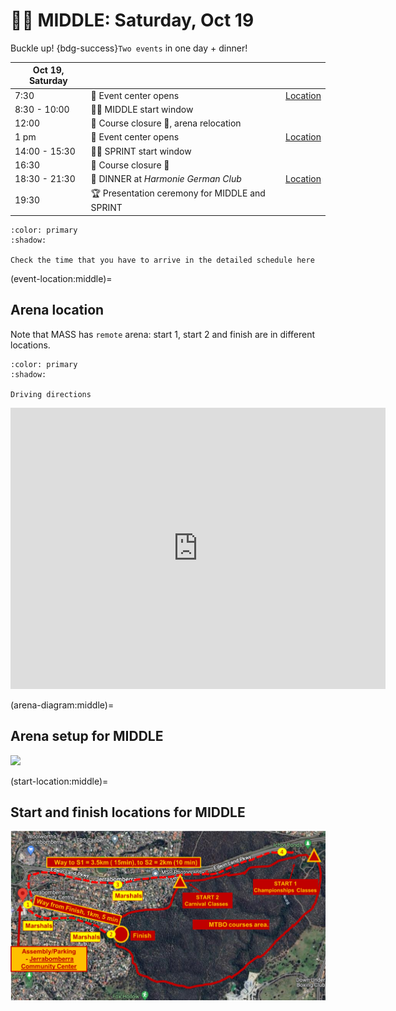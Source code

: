 # 🚴‍♀️ MIDDLE: Saturday, Oct 19

Buckle up! {bdg-success}`Two events` in one day + dinner!

| **Oct 19, Saturday** | | |
|--|--|--|
| 7:30 | 🎪 Event center opens | [Location](https://maps.app.goo.gl/2cXzt4ywia9G6Hj77) |
| 8:30 - 10:00 | 🚴‍♀️ MIDDLE start window | |
| 12:00 | 🏁 Course closure 🏁, arena relocation | |
| 1 pm | 🎪 Event center opens | [Location](https://maps.app.goo.gl/PX7dE2mznda9W7Q49) |
| 14:00 - 15:30 | 🚴‍♀️ SPRINT start window | |
| 16:30 | 🏁 Course closure 🏁 | |
| 18:30 - 21:30 | 🍷 DINNER at *Harmonie German Club* | [Location](https://maps.app.goo.gl/RzJVPCCobYroMax18) |
| 19:30 | 🏆 Presentation ceremony for MIDDLE and SPRINT | |

```{button-ref} schedule:middle
:color: primary
:shadow:

Check the time that you have to arrive in the detailed schedule here
```

(event-location:middle)=
## Arena location

Note that MASS has `remote` arena: start 1, start 2 and finish are in different locations.  

```{button-link} http://maps.google.com/maps?saddr=&daddr=-35.385162710777166,149.20046276008077
:color: primary
:shadow:

Driving directions
```

<iframe src="https://www.google.com/maps/embed?pb=!1m14!1m12!1m3!1d1094.3817203351475!2d149.200290006707!3d-35.38525650839704!2m3!1f0!2f0!3f0!3m2!1i1024!2i768!4f13.1!5e1!3m2!1sen!2sau!4v1728899476469!5m2!1sen!2sau" width="600" height="450" style="border:0;" allowfullscreen="" loading="lazy" referrerpolicy="no-referrer-when-downgrade"></iframe>

(arena-diagram:middle)=
## Arena setup for MIDDLE

![](_static/arena/arena_middle.png)

(start-location:middle)=
## Start and finish locations for MIDDLE

![](_static/arena/srtart_middle.png)
